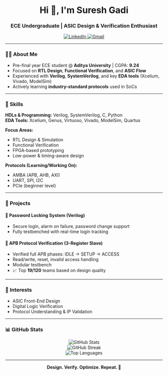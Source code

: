 <h1 align="center">Hi 👋, I'm Suresh Gadi</h1>
<h3 align="center">ECE Undergraduate | ASIC Design & Verification Enthusiast</h3>

<p align="center">
  <a href="https://www.linkedin.com/in/suresh-gadi-6201a0293/" target="_blank">
    <img alt="LinkedIn" src="https://img.shields.io/badge/LinkedIn-blue?logo=linkedin&logoColor=white">
  </a>
  <a href="mailto:sureshgadi68@gmail.com" target="_blank">
    <img alt="Gmail" src="https://img.shields.io/badge/Gmail-D14836?logo=gmail&logoColor=white&style=flat">
  </a>
</p>

---

### 🧑‍🎓 About Me

- Pre-final year ECE student @ **Aditya University** | CGPA: **9.24**
- Focused on **RTL Design**, **Functional Verification**, and **ASIC Flow**
- Experienced with **Verilog**, **SystemVerilog**, and key **EDA tools** (Xcelium, Vivado, ModelSim)
- Actively learning **industry-standard protocols** used in SoCs

---

### 🔧 Skills

**HDLs & Programming:** Verilog, SystemVerilog, C, Python  
**EDA Tools:** Xcelium, Genus, Virtuoso, Vivado, ModelSim, Quartus  

**Focus Areas:**  
- RTL Design & Simulation  
- Functional Verification  
- FPGA-based prototyping  
- Low-power & timing-aware design

**Protocols (Learning/Working On):**  
- AMBA (APB, AHB, AXI)  
- UART, SPI, I2C  
- PCIe (beginner level)

---

### 🚀 Projects

#### 🔐 Password Locking System (Verilog)
- Secure login, alarm on failure, password change support  
- Fully testbenched with real-time login tracking  

#### 📡 APB Protocol Verification (3-Register Slave)
- Verified full APB phases: IDLE → SETUP → ACCESS  
- Read/write, reset, invalid access handling  
- Modular testbench  
- 📈 Top **19/120** teams based on design quality  

---

### 🎯 Interests

- ASIC Front-End Design  
- Digital Logic Verification  
- Protocol Understanding & IP Validation
  
---

### 📊 GitHub Stats

<p align="center">
  <!-- GitHub Profile Stats -->
  <img src="https://github-readme-stats.vercel.app/api?username=suresh2327&show_icons=true&theme=radical" alt="GitHub Stats" />

  <!-- GitHub Streak Stats -->
  <br/>
  <img src="https://streak-stats.demolab.com?user=suresh2327&theme=radical" alt="GitHub Streak" />

  <!-- GitHub Top Languages -->
  <br/>
  <img src="https://github-readme-stats.vercel.app/api/top-langs/?username=suresh2327&layout=compact&theme=radical" alt="Top Languages" />
</p>

---

<p align="center"><strong>Design. Verify. Optimize. Repeat. 🚀</strong></p>
